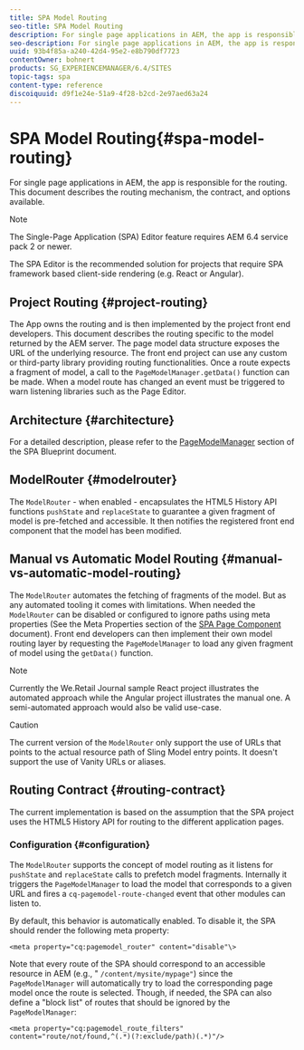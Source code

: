 ```yaml
---
title: SPA Model Routing
seo-title: SPA Model Routing
description: For single page applications in AEM, the app is responsible for the routing. This document describes the routing mechanism, the contract, and options available.
seo-description: For single page applications in AEM, the app is responsible for the routing. This document describes the routing mechanism, the contract, and options available.
uuid: 93b4f85a-a240-42d4-95e2-e8b790df7723
contentOwner: bohnert
products: SG_EXPERIENCEMANAGER/6.4/SITES
topic-tags: spa
content-type: reference
discoiquuid: d9f1e24e-51a9-4f28-b2cd-2e97aed63a24
---
```


# SPA Model Routing{#spa-model-routing}

For single page applications in AEM, the app is responsible for the routing. This document describes the routing mechanism, the contract, and options available.

>[!NOTE]
>
>The Single-Page Application (SPA) Editor feature requires AEM 6.4 service pack 2 or newer.
>
>The SPA Editor is the recommended solution for projects that require SPA framework based client-side rendering (e.g. React or Angular).

## Project Routing {#project-routing}

The App owns the routing and is then implemented by the project front end developers. This document describes the routing specific to the model returned by the AEM server. The page model data structure exposes the URL of the underlying resource. The front end project can use any custom or third-party library providing routing functionalities. Once a route expects a fragment of model, a call to the `PageModelManager.getData()` function can be made. When a model route has changed an event must be triggered to warn listening libraries such as the Page Editor.

## Architecture {#architecture}

For a detailed description, please refer to the [PageModelManager](/help/sites-developing/spa-blueprint.md#pagemodelmanager) section of the SPA Blueprint document.

## ModelRouter {#modelrouter}

The `ModelRouter` - when enabled - encapsulates the HTML5 History API functions `pushState` and `replaceState` to guarantee a given fragment of model is pre-fetched and accessible. It then notifies the registered front end component that the model has been modified.

## Manual vs Automatic Model Routing {#manual-vs-automatic-model-routing}

The `ModelRouter` automates the fetching of fragments of the model. But as any automated tooling it comes with limitations. When needed the `ModelRouter` can be disabled or configured to ignore paths using meta properties (See the Meta Properties section of the [SPA Page Component](/help/sites-developing/spa-page-component.md) document). Front end developers can then implement their own model routing layer by requesting the `PageModelManager` to load any given fragment of model using the `getData()` function.

>[!NOTE]
>
>Currently the We.Retail Journal sample React project illustrates the automated approach while the Angular project illustrates the manual one. A semi-automated approach would also be valid use-case.

>[!CAUTION]
>
>The current version of the `ModelRouter` only support the use of URLs that points to the actual resource path of Sling Model entry points. It doesn't support the use of Vanity URLs or aliases.

## Routing Contract {#routing-contract}

The current implementation is based on the assumption that the SPA project uses the HTML5 History API for routing to the different application pages.

### Configuration {#configuration}

The `ModelRouter` supports the concept of model routing as it listens for `pushState` and `replaceState` calls to prefetch model fragments. Internally it triggers the `PageModelManager` to load the model that corresponds to a given URL and fires a `cq-pagemodel-route-changed` event that other modules can listen to.

By default, this behavior is automatically enabled. To disable it, the SPA should render the following meta property:

```
<meta property="cq:pagemodel_router" content="disable"\>
```

Note that every route of the SPA should correspond to an accessible resource in AEM (e.g., " `/content/mysite/mypage"`) since the `PageModelManager` will automatically try to load the corresponding page model once the route is selected. Though, if needed, the SPA can also define a "block list" of routes that should be ignored by the `PageModelManager`:

```
<meta property="cq:pagemodel_route_filters" content="route/not/found,^(.*)(?:exclude/path)(.*)"/>
```